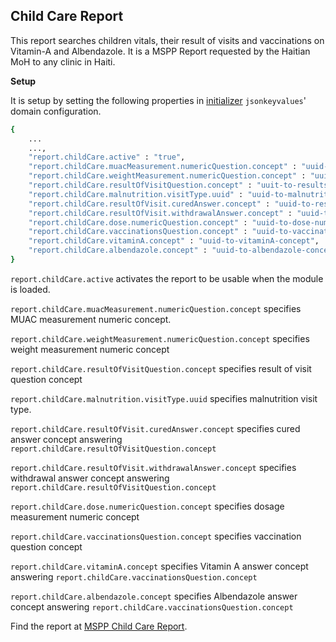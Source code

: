 ## Child Care Report
This report searches children vitals, their result of visits and vaccinations on Vitamin-A and Albendazole. It is a MSPP Report requested by the Haitian MoH to any clinic in Haiti.

**Setup**

It is setup by setting the following properties in [initializer](https://github.com/mekomsolutions/openmrs-module-initializer) `jsonkeyvalues`' domain configuration. 

```bash
{
    ...
    ...,
    "report.childCare.active" : "true",
    "report.childCare.muacMeasurement.numericQuestion.concept" : "uuid-to-muac-measurement-numeric-concept",
    "report.childCare.weightMeasurement.numericQuestion.concept" : "uuid-to-weight-measurement-numeric-concept",
    "report.childCare.resultOfVisitQuestion.concept" : "uuit-to-results-of-visit-question-concept",
    "report.childCare.malnutrition.visitType.uuid" : "uuid-to-malnutrition-visit-type",
    "report.childCare.resultOfVisit.curedAnswer.concept" : "uuid-to-resultOfVisit-curedAnswer-concept",
    "report.childCare.resultOfVisit.withdrawalAnswer.concept" : "uuid-to-resultOfVisit-withdrawalAnswer-concept",
    "report.childCare.dose.numericQuestion.concept" : "uuid-to-dose-numericQuestion-concept",
    "report.childCare.vaccinationsQuestion.concept" : "uuid-to-vaccinationsQuestion-concept",
    "report.childCare.vitaminA.concept" : "uuid-to-vitaminA-concept",
    "report.childCare.albendazole.concept" : "uuid-to-albendazole-concept"
}
```
`report.childCare.active` activates the report to be usable when the module is loaded.

`report.childCare.muacMeasurement.numericQuestion.concept` specifies MUAC measurement numeric concept. 

`report.childCare.weightMeasurement.numericQuestion.concept` specifies weight measurement numeric concept

`report.childCare.resultOfVisitQuestion.concept` specifies result of visit question concept

`report.childCare.malnutrition.visitType.uuid` specifies malnutrition visit type.

`report.childCare.resultOfVisit.curedAnswer.concept` specifies cured answer concept answering `report.childCare.resultOfVisitQuestion.concept`

`report.childCare.resultOfVisit.withdrawalAnswer.concept` specifies withdrawal answer concept answering `report.childCare.resultOfVisitQuestion.concept` 

`report.childCare.dose.numericQuestion.concept` specifies dosage measurement numeric concept

`report.childCare.vaccinationsQuestion.concept`  specifies vaccination question concept

`report.childCare.vitaminA.concept` specifies Vitamin A answer concept answering `report.childCare.vaccinationsQuestion.concept`

`report.childCare.albendazole.concept` specifies Albendazole answer concept answering `report.childCare.vaccinationsQuestion.concept`

Find the report at [MSPP Child Care Report](https://docs.google.com/spreadsheets/d/13A3gBRwi45-YwnArNsDgQB4EPVwsTswp/edit#gid=134070428).